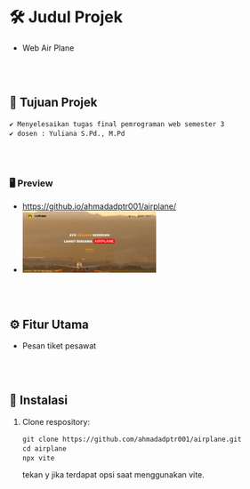 # 🛠️ Judul Projek
- Web Air Plane

<br>
<br>

## 🚀 Tujuan Projek
``` markdown
✔️ Menyelesaikan tugas final pemrograman web semester 3
✔️ dosen : Yuliana S.Pd., M.Pd 
```

<br>
<br>

### 🖥️ Preview
- https://github.io/ahmadadptr001/airplane/
- <img src="assets/gambar/airplane-projek.png" style="height: auto; width: 50%; object-fit: contain; margin: auto;" />


<br>
<br>

## ⚙️ Fitur Utama
- Pesan tiket pesawat

<br>
<br>

## 🔧 Instalasi
1. Clone respository:
    <br>
    ``` markdown
    git clone https://github.com/ahmadadptr001/airplane.git
    cd airplane
    npx vite
    ```

    tekan y jika terdapat opsi saat menggunakan vite.
